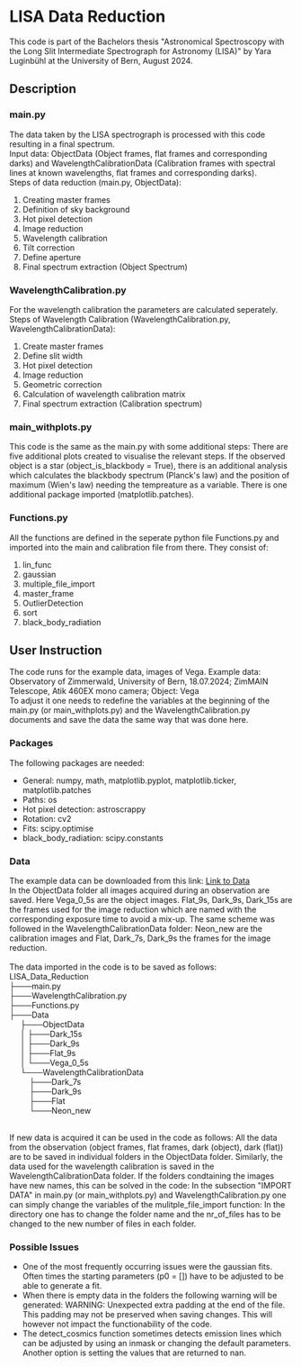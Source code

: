 # LISA Data Reduction

This code is part of the Bachelors thesis "Astronomical Spectroscopy with the Long Slit Intermediate Spectrograph for Astronomy (LISA)"
by Yara Luginbühl at the University of Bern, August 2024.

## Description
### main.py
The data taken by the LISA spectrograph is processed with this code resulting in a final spectrum. <br />
Input data: ObjectData (Object frames, flat frames and corresponding darks) and WavelengthCalibrationData (Calibration frames with spectral lines at known wavelengths, flat frames and corresponding darks).<br />
Steps of data reduction (main.py, ObjectData):
1. Creating master frames
2. Definition of sky background
3. Hot pixel detection
4. Image reduction
5. Wavelength calibration
6. Tilt correction
7. Define aperture
8. Final spectrum extraction (Object Spectrum)

### WavelengthCalibration.py
For the wavelength calibration the parameters are calculated seperately.<br />
Steps of Wavelength Calibration (WavelengthCalibration.py, WavelengthCalibrationData):
1. Create master frames
2. Define slit width
3. Hot pixel detection
4. Image reduction
5. Geometric correction
6. Calculation of wavelength calibration matrix
7. Final spectrum extraction (Calibration spectrum)

### main_withplots.py
This code is the same as the main.py with some additional steps: There are five additional plots created to visualise the relevant steps. If the observed object is a star (object_is_blackbody = True), there is an additional analysis which calculates the blackbody spectrum (Planck's law) and the position of maximum (Wien's law) needing the tempreature as a variable. There is one additional package imported (matplotlib.patches).

### Functions.py
All the functions are defined in the seperate python file Functions.py and imported into the main and calibration file from there. They consist of:
1. lin_func
2. gaussian
3. multiple_file_import
4. master_frame
5. OutlierDetection
6. sort
7. black_body_radiation

## User Instruction

The code runs for the example data, images of Vega.
Example data: Observatory of Zimmerwald, University of Bern, 18.07.2024; ZimMAIN Telescope, Atik 460EX mono camera; Object: Vega <br />
To adjust it one needs to redefine the variables at the beginning of the main.py (or main_withplots.py) and the WavelengthCalibration.py documents and save the data the same way that was done here.

### Packages
The following packages are needed:
- General: numpy, math, matplotlib.pyplot, matplotlib.ticker, matplotlib.patches
- Paths: os
- Hot pixel detection: astroscrappy
- Rotation: cv2
- Fits: scipy.optimise
- black_body_radiation: scipy.constants

### Data
The example data can be downloaded from this link: [Link to Data](https://drive.google.com/drive/folders/1YjgCHpFH25-QFr4tC89KxS_Ab49ypZY8?usp=sharing)<br />
In the ObjectData folder all images acquired during an observation are saved. Here Vega_0_5s are the object images. Flat_9s, Dark_9s, Dark_15s are the frames used for the image reduction which are named with the corresponding exposure time to avoid a mix-up. The same scheme was followed in the WavelengthCalibrationData folder: Neon_new are the calibration images and Flat, Dark_7s, Dark_9s the frames for the image reduction. <br />
<br />
The data imported in the code is to be saved as follows:<br />
LISA_Data_Reduction <br />
├───main.py <br />
├───WavelengthCalibration.py<br />
├───Functions.py<br />
├───Data<br />
&nbsp;&nbsp;&nbsp;&nbsp;   ├───ObjectData<br />
&nbsp;&nbsp;&nbsp;&nbsp;   │   ├───Dark_15s<br />
&nbsp;&nbsp;&nbsp;&nbsp;   │   ├───Dark_9s<br />
&nbsp;&nbsp;&nbsp;&nbsp;   │   ├───Flat_9s<br />
&nbsp;&nbsp;&nbsp;&nbsp;   │   └───Vega_0_5s<br />
&nbsp;&nbsp;&nbsp;&nbsp;   └───WavelengthCalibrationData<br />
&nbsp;&nbsp;&nbsp;&nbsp;&nbsp;&nbsp;&nbsp;&nbsp;      ├───Dark_7s<br />
&nbsp;&nbsp;&nbsp;&nbsp;&nbsp;&nbsp;&nbsp;&nbsp;      ├───Dark_9s<br />
&nbsp;&nbsp;&nbsp;&nbsp;&nbsp;&nbsp;&nbsp;&nbsp;      ├───Flat<br />
&nbsp;&nbsp;&nbsp;&nbsp;&nbsp;&nbsp;&nbsp;&nbsp;      └───Neon_new<br />

<br />
If new data is acquired it can be used in the code as follows: All the data from the observation (object frames, flat frames, dark (object), dark (flat)) are to be saved in individual folders in the ObjectData folder. Similarly, the data used for the wavelength calibration is saved in the WavelengthCalibrationData folder. If the folders condtaining the images have new names, this can be solved in the code: In the subsection "IMPORT DATA" in main.py (or main_withplots.py) and WavelengthCalibration.py one can simply change the variables of the mulitple_file_import function: In the directory one has to change the folder name and the nr_of_files has to be changed to the new number of files in each folder.<br />

### Possible Issues
- One of the most frequently occurring issues were the gaussian fits. Often times the starting parameters (p0 = []) have to be adjusted to be able to generate a fit.
- When there is empty data in the folders the following warning will be generated: WARNING: Unexpected extra padding at the end of the file.  This padding may not be preserved when saving changes. This will however not impact the functionability of the code.
- The detect_cosmics function sometimes detects emission lines which can be adjusted by using an inmask or changing the default parameters. Another option is setting the values that are returned to nan.
